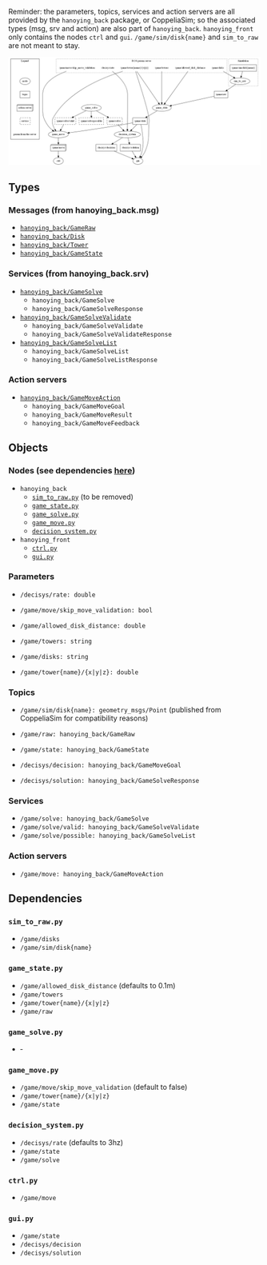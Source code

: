 Reminder: the parameters, topics, services and action servers are all provided by the `hanoying_back` package, or CoppeliaSim; so the associated types (msg, srv and action) are also part of `hanoying_back`. `hanoying_front` only contains the nodes `ctrl` and `gui`. `/game/sim/disk{name}` and `sim_to_raw` are not meant to stay.

![system graph](hanoying.png)

## Types

### Messages (from hanoying_back.msg)
  - [`hanoying_back/GameRaw`](../hanoying_back/msg/GameRaw.msg)
  - [`hanoying_back/Disk`](../hanoying_back/msg/Disk.msg)
  - [`hanoying_back/Tower`](../hanoying_back/msg/Tower.msg)
  - [`hanoying_back/GameState`](../hanoying_back/msg/GameState.msg)

### Services (from hanoying_back.srv)
  - [`hanoying_back/GameSolve`](../hanoying_back/srv/GameSolve.srv)
    - `hanoying_back/GameSolve`
    - `hanoying_back/GameSolveResponse`
  - [`hanoying_back/GameSolveValidate`](../hanoying_back/srv/GameSolveValidate.srv)
    - `hanoying_back/GameSolveValidate`
    - `hanoying_back/GameSolveValidateResponse`
  - [`hanoying_back/GameSolveList`](../hanoying_back/srv/GameSolveList.srv)
    - `hanoying_back/GameSolveList`
    - `hanoying_back/GameSolveListResponse`

### Action servers
  - [`hanoying_back/GameMoveAction`](../hanoying_back/action/GameMove.action)
    - `hanoying_back/GameMoveGoal`
    - `hanoying_back/GameMoveResult`
    - `hanoying_back/GameMoveFeedback`

## Objects

### Nodes (see dependencies [here](#Dependencies))
  - `hanoying_back`
    - [`sim_to_raw.py`](../hanoying_back/src/sim_to_raw/sim_to_raw.py) (to be removed)
    - [`game_state.py`](../hanoying_back/src/game_state/game_state.py)
    - [`game_solve.py`](../hanoying_back/src/game_solve/game_solve.py)
    - [`game_move.py`](../hanoying_back/src/game_move/game_move.py)
    - [`decision_system.py`](../hanoying_back/src/decision_system/decision_system.py)
  - `hanoying_front`
    - [`ctrl.py`](../hanoying_front/src/ctrl/ctrl.py)
    - [`gui.py`](../hanoying_front/src/gui/gui.py)

### Parameters
  - `/decisys/rate: double`
  - `/game/move/skip_move_validation: bool`

  - `/game/allowed_disk_distance: double`
  - `/game/towers: string`
  - `/game/disks: string`
  - `/game/tower{name}/{x|y|z}: double`

### Topics
  - `/game/sim/disk{name}: geometry_msgs/Point` (published from CoppeliaSim for compatibility reasons)

  - `/game/raw: hanoying_back/GameRaw`
  - `/game/state: hanoying_back/GameState`
  - `/decisys/decision: hanoying_back/GameMoveGoal`
  - `/decisys/solution: hanoying_back/GameSolveResponse`

### Services
  - `/game/solve: hanoying_back/GameSolve`
  - `/game/solve/valid: hanoying_back/GameSolveValidate`
  - `/game/solve/possible: hanoying_back/GameSolveList`

### Action servers
  - `/game/move: hanoying_back/GameMoveAction`

## Dependencies

### `sim_to_raw.py`
  - `/game/disks`
  - `/game/sim/disk{name}`

### `game_state.py`
  - `/game/allowed_disk_distance` (defaults to 0.1m)
  - `/game/towers`
  - `/game/tower{name}/{x|y|z}`
  - `/game/raw`

### `game_solve.py`
  - &dash;

### `game_move.py`
  - `/game/move/skip_move_validation` (default to false)
  - `/game/tower{name}/{x|y|z}`
  - `/game/state`

### `decision_system.py`
  - `/decisys/rate` (defaults to 3hz)
  - `/game/state`
  - `/game/solve`

### `ctrl.py`
  - `/game/move`

### `gui.py`
  - `/game/state`
  - `/decisys/decision`
  - `/decisys/solution`
